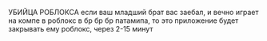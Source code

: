 УБИЙЦА РОБЛОКСА 
если ваш младший брат вас заебал, и вечно играет на компе в роблокс в бр бр бр патамипа, то это приложение будет закрывать ему роблокс, через 2-15 минут
